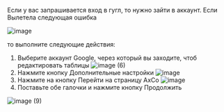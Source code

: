 Если у вас запрашивается вход в гугл, то нужно зайти в аккаунт.
Если Вылетела следующая ошибка

![image](https://user-images.githubusercontent.com/94370102/143233422-b1d35373-1fda-4139-981e-bfef7d0613a5.png)

то выполните следующие действия:

1. Выберите аккаунт Google, через который вы заходите, чтоб редактировать таблицы
![image (6)](https://user-images.githubusercontent.com/94370102/143231701-9ed72b0c-0c56-4fba-8e0e-b5664eb9c352.png)
2. Нажмите кнопку Дополнительные настройки
![image](https://user-images.githubusercontent.com/94370102/143231774-7ae0eeb3-3cf7-4fd2-aec3-18a1deaa9c4e.png)
3. Нажмите на кнопку Перейти на страницу AxCo
![image](https://user-images.githubusercontent.com/94370102/143231822-25d6ad57-a800-4f70-a05e-ed6811d2f9ae.png)
4. Поставьте обе галочки и нажмите кнопку Продолжить

![image (9)](https://user-images.githubusercontent.com/94370102/143232314-803659b0-2113-4f71-8a4f-6863ccc16307.png)
